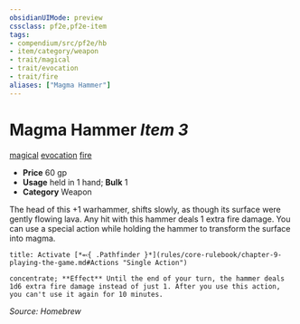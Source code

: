 ```yaml
---
obsidianUIMode: preview
cssclass: pf2e,pf2e-item
tags:
- compendium/src/pf2e/hb
- item/category/weapon
- trait/magical
- trait/evocation 
- trait/fire 
aliases: ["Magma Hammer"]
---
```

# Magma Hammer *Item 3*  
[magical](rules/traits/magical.md)  [evocation](rules/traits/evocation.md)  [fire](rules/traits/fire.md)  

- **Price** 60 gp
- **Usage** held in 1 hand; **Bulk** 1
- **Category** Weapon

The head of this +1 warhammer, shifts slowly, as though its surface were gently flowing lava. Any hit with this hammer deals 1 extra fire damage. You can use a special action while holding the hammer to transform the surface into magma.

```ad-embed-ability
title: Activate [*⬻{ .Pathfinder }*](rules/core-rulebook/chapter-9-playing-the-game.md#Actions "Single Action")

concentrate; **Effect** Until the end of your turn, the hammer deals 1d6 extra fire damage instead of just 1. After you use this action, you can't use it again for 10 minutes.
```

*Source: Homebrew*
